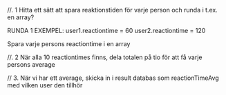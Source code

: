 //. 1
Hitta ett sätt att spara reaktionstiden för varje person och runda i t.ex. en array? 

RUNDA 1 EXEMPEL: 
user1.reactiontime = 60 
user2.reactiontime = 120

Spara varje persons reactiontime i en array

//. 2 
När alla 10 reactiontimes finns, dela totalen på tio för att få varje persons average

// 3. 
När vi har ett average, skicka in i result databas som reactionTimeAvg med vilken user den tillhör


